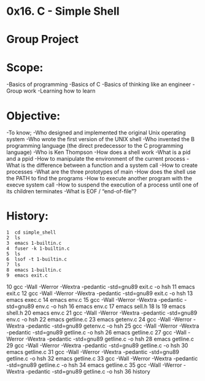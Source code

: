 # 0x16. C - Simple Shell
# Group Project

# Scope:
-Basics of programming
-Basics of C
-Basics of thinking like an engineer
-Group work
-Learning how to learn

# Objective:
-To know;
-Who designed and implemented the original Unix operating system
-Who wrote the first version of the UNIX shell
-Who invented the B programming language (the direct predecessor to the C programming language)
-Who is Ken Thompson
-How does a shell work
-What is a pid and a ppid
-How to manipulate the environment of the current process
-What is the difference between a function and a system call
-How to create processes
-What are the three prototypes of main
-How does the shell use the PATH to find the programs
-How to execute another program with the execve system call
-How to suspend the execution of a process until one of its children terminates
-What is EOF / “end-of-file”?

# History:
    1  cd simple_shell
    2  ls
    3  emacs 1-builtin.c
    4  fuser -k 1-builtin.c
    5  ls
    6  lsof -t 1-builtin.c
    7  ls
    8  emacs 1-builtin.c
    9  emacs exit.c
   10  gcc -Wall -Werror -Wextra -pedantic -std=gnu89 exit.c -o hsh
   11  emacs exit.c
   12  gcc -Wall -Werror -Wextra -pedantic -std=gnu89 exit.c -o hsh
   13  emacs exec.c
   14  emacs env.c
   15  gcc -Wall -Werror -Wextra -pedantic -std=gnu89 env.c -o hsh
   16  emacs env.c
   17  emacs sell.h
   18  ls
   19  emacs shell.h
   20  emacs env.c
   21  gcc -Wall -Werror -Wextra -pedantic -std=gnu89 env.c -o hsh
   22  emacs getline.c
   23  emacs getenv.c
   24  gcc -Wall -Werror -Wextra -pedantic -std=gnu89 getenv.c -o hsh
   25  gcc -Wall -Werror -Wextra -pedantic -std=gnu89 getline.c -o hsh
   26  emacs getline.c
   27  gcc -Wall -Werror -Wextra -pedantic -std=gnu89 getline.c -o hsh
   28  emacs getline.c
   29  gcc -Wall -Werror -Wextra -pedantic -std=gnu89 getline.c -o hsh
   30  emacs getline.c
   31  gcc -Wall -Werror -Wextra -pedantic -std=gnu89 getline.c -o hsh
   32  emacs getline.c
   33  gcc -Wall -Werror -Wextra -pedantic -std=gnu89 getline.c -o hsh
   34  emacs getline.c
   35  gcc -Wall -Werror -Wextra -pedantic -std=gnu89 getline.c -o hsh
   36  history
